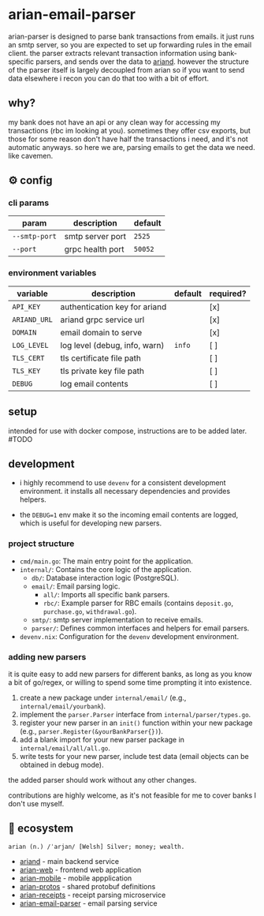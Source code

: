 # arian-email-parser

arian-parser is designed to parse bank transactions from emails. it just runs an smtp server, so you are expected to set up forwarding rules in the email client. the parser extracts relevant transaction information using bank-specific parsers, and sends over the data to [ariand](https://github.com/xhos/ariand). however the structure of the parser itself is largely decoupled from arian so if you want to send data elsewhere i recon you can do that too with a bit of effort.

## why?

my bank does not have an api or any clean way for accessing my transactions (rbc im looking at you). sometimes they offer csv exports, but those for some reason don't have half the transactions i need, and it's not automatic anyways. so here we are, parsing emails to get the data we need. like cavemen.

## ⚙️ config

### cli params

| param          | description            | default  |
|----------------|------------------------|----------|
| `--smtp-port`  | smtp server port       | `2525`   |
| `--port`       | grpc health port       | `50052`  |

### environment variables

| variable      | description                     | default  | required?  |
|---------------|---------------------------------|----------|------------|
| `API_KEY`     | authentication key for ariand   |          | [x]        |
| `ARIAND_URL`  | ariand grpc service url         |          | [x]        |
| `DOMAIN`      | email domain to serve           |          | [x]        |
| `LOG_LEVEL`   | log level (debug, info, warn)   | `info`   | [ ]        |
| `TLS_CERT`    | tls certificate file path       |          | [ ]        |
| `TLS_KEY`     | tls private key file path       |          | [ ]        |
| `DEBUG`       | log email contents              |          | [ ]        |

## setup

intended for use with docker compose, instructions are to be added later. #TODO

## development

- i highly recommend to use `devenv` for a consistent development environment. it installs all necessary dependencies and provides helpers.

- the `DEBUG=1` env make it so the incoming email contents are logged, which is useful for developing new parsers.

### project structure

- `cmd/main.go`: The main entry point for the application.
- `internal/`: Contains the core logic of the application.
  - `db/`: Database interaction logic (PostgreSQL).
  - `email/`: Email parsing logic.
    - `all/`: Imports all specific bank parsers.
    - `rbc/`: Example parser for RBC emails (contains `deposit.go`, `purchase.go`, `withdrawal.go`).
  - `smtp/`: smtp server implementation to receive emails.
  - `parser/`: Defines common interfaces and helpers for email parsers.
- `devenv.nix`: Configuration for the `devenv` development environment.

### adding new parsers

it is quite easy to add new parsers for different banks, as long as you know a bit of go/regex, or willing to spend some time prompting it into existence.

1. create a new package under `internal/email/` (e.g., `internal/email/yourbank`).
2. implement the `parser.Parser` interface from `internal/parser/types.go`.
3. register your new parser in an `init()` function within your new package (e.g., `parser.Register(&yourBankParser{})`).
4. add a blank import for your new parser package in `internal/email/all/all.go`.
5. write tests for your new parser, include test data (email objects can be obtained in debug mode).

the added parser should work without any other changes.

contributions are highly welcome, as it's not feasible for me to cover banks I don't use myself.

## 🌱 ecosystem


```definition
arian (n.) /ˈarjan/ [Welsh] Silver; money; wealth.  
```

- [ariand](https://github.com/xhos/ariand) - main backend service
- [arian-web](https://github.com/xhos/arian-web) - frontend web application
- [arian-mobile](https://github.com/xhos/arian-mobile) - mobile appplication
- [arian-protos](https://github.com/xhos/arian-protos) - shared protobuf definitions
- [arian-receipts](https://github.com/xhos/arian-receipts) - receipt parsing microservice
- [arian-email-parser](https://github.com/xhos/arian-email-parser) - email parsing service
